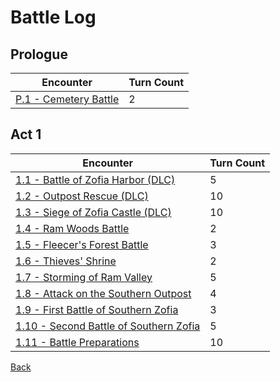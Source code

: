 # Battle Log

## Prologue

| Encounter                       | Turn Count |
| ------------------------------- | ---------- |
| [P.1 - Cemetery Battle](P.1.md) | 2          |

## Act 1

| Encounter                                          | Turn Count |
| -------------------------------------------------- | ---------- |
| [1.1 - Battle of Zofia Harbor (DLC)](A1.1.md)      | 5          |
| [1.2 - Outpost Rescue (DLC)](A1.2.md)              | 10         |
| [1.3 - Siege of Zofia Castle (DLC)](A1.3.md)       | 10         |
| [1.4 - Ram Woods Battle](A1.4.md)                  | 2          |
| [1.5 - Fleecer's Forest Battle](A1.5.md)           | 3          |
| [1.6 - Thieves' Shrine](A1.6.md)                   | 2          |
| [1.7 - Storming of Ram Valley](A1.7.md)            | 5          |
| [1.8 - Attack on the Southern Outpost](A1.8.md)    | 4          |
| [1.9 - First Battle of Southern Zofia](A1.9.md)    | 3          |
| [1.10 - Second Battle of Southern Zofia](A1.10.md) | 5          |
| [1.11 - Battle Preparations](A1.11.md)             | 10         |

[Back](../README.md)
